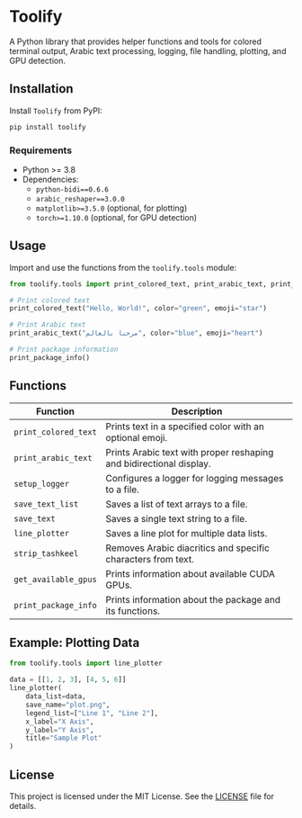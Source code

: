 # Toolify

A Python library that provides helper functions and tools for colored terminal output, Arabic text processing, logging, file handling, plotting, and GPU detection.

## Installation

Install `Toolify` from PyPI:

```bash
pip install toolify
```

### Requirements
- Python >= 3.8
- Dependencies:
  - `python-bidi==0.6.6`
  - `arabic_reshaper==3.0.0`
  - `matplotlib>=3.5.0` (optional, for plotting)
  - `torch>=1.10.0` (optional, for GPU detection)


## Usage

Import and use the functions from the `toolify.tools` module:

```python
from toolify.tools import print_colored_text, print_arabic_text, print_package_info

# Print colored text
print_colored_text("Hello, World!", color="green", emoji="star")

# Print Arabic text
print_arabic_text("مرحبا بالعالم", color="blue", emoji="heart")

# Print package information
print_package_info()
```

## Functions

| Function | Description |
|----------|-------------|
| `print_colored_text` | Prints text in a specified color with an optional emoji. |
| `print_arabic_text` | Prints Arabic text with proper reshaping and bidirectional display. |
| `setup_logger` | Configures a logger for logging messages to a file. |
| `save_text_list` | Saves a list of text arrays to a file. |
| `save_text` | Saves a single text string to a file. |
| `line_plotter` | Saves a line plot for multiple data lists. |
| `strip_tashkeel` | Removes Arabic diacritics and specific characters from text. |
| `get_available_gpus` | Prints information about available CUDA GPUs. |
| `print_package_info` | Prints information about the package and its functions. |

## Example: Plotting Data

```python
from toolify.tools import line_plotter

data = [[1, 2, 3], [4, 5, 6]]
line_plotter(
    data_list=data,
    save_name="plot.png",
    legend_list=["Line 1", "Line 2"],
    x_label="X Axis",
    y_label="Y Axis",
    title="Sample Plot"
)
```
<!-- 
## Contributing

Contributions are welcome! Please open an issue or submit a pull request on [GitHub](https://github.com/amrabdelsamea/toolify). -->

## License

This project is licensed under the MIT License. See the [LICENSE](LICENSE) file for details.